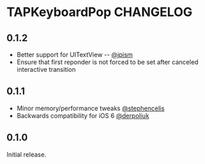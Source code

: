 # TAPKeyboardPop CHANGELOG

## 0.1.2

* Better support for UITextView -- [@jpism](https://github.com/jpsim)
* Ensure that first reponder is not forced to be set after canceled interactive transition

## 0.1.1

* Minor memory/performance tweaks [@stephencelis](https://github.com/stephencelis)
* Backwards compatibility for iOS 6 [@derpoliuk](https://github.com/derpoliuk)

## 0.1.0

Initial release.
